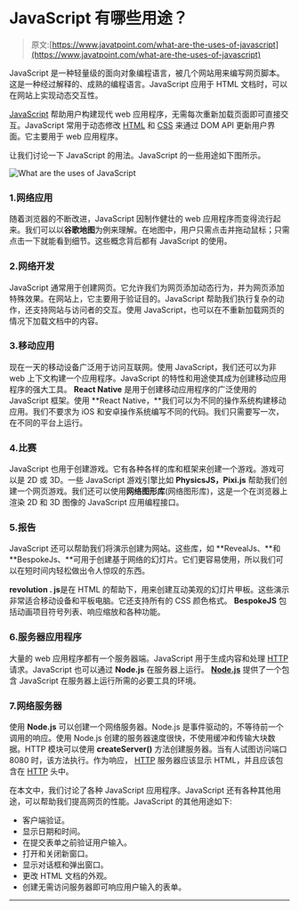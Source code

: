 # JavaScript 有哪些用途？

> 原文:[https://www.javatpoint.com/what-are-the-uses-of-javascript](https://www.javatpoint.com/what-are-the-uses-of-javascript)

JavaScript 是一种轻量级的面向对象编程语言，被几个网站用来编写网页脚本。这是一种经过解释的、成熟的编程语言。JavaScript 应用于 HTML 文档时，可以在网站上实现动态交互性。

[JavaScript](https://www.javatpoint.com/javascript-tutorial) 帮助用户构建现代 web 应用程序，无需每次重新加载页面即可直接交互。JavaScript 常用于动态修改 [HTML](https://www.javatpoint.com/html-tutorial) 和 [CSS](https://www.javatpoint.com/css-tutorial) 来通过 DOM API 更新用户界面。它主要用于 web 应用程序。

让我们讨论一下 JavaScript 的用法。JavaScript 的一些用途如下图所示。

![What are the uses of JavaScript](../Images/a2053aaf4cea03801c52160bad4b94d6.png)

### 1.网络应用

随着浏览器的不断改进，JavaScript 因制作健壮的 web 应用程序而变得流行起来。我们可以以**谷歌地图**为例来理解。在地图中，用户只需点击并拖动鼠标；只需点击一下就能看到细节。这些概念背后都有 JavaScript 的使用。

### 2.网络开发

JavaScript 通常用于创建网页。它允许我们为网页添加动态行为，并为网页添加特殊效果。在网站上，它主要用于验证目的。JavaScript 帮助我们执行复杂的动作，还支持网站与访问者的交互。使用 JavaScript，也可以在不重新加载网页的情况下加载文档中的内容。

### 3.移动应用

现在一天的移动设备广泛用于访问互联网。使用 JavaScript，我们还可以为非 web 上下文构建一个应用程序。JavaScript 的特性和用途使其成为创建移动应用程序的强大工具。 **React Native** 是用于创建移动应用程序的广泛使用的 JavaScript 框架。使用 **React Native，**我们可以为不同的操作系统构建移动应用。我们不要求为 iOS 和安卓操作系统编写不同的代码。我们只需要写一次，在不同的平台上运行。

### 4.比赛

JavaScript 也用于创建游戏。它有各种各样的库和框架来创建一个游戏。游戏可以是 2D 或 3D。一些 JavaScript 游戏引擎比如 **PhysicsJS，Pixi.js** 帮助我们创建一个网页游戏。我们还可以使用**网络图形库**(网络图形库)，这是一个在浏览器上渲染 2D 和 3D 图像的 JavaScript 应用编程接口。

### 5.报告

JavaScript 还可以帮助我们将演示创建为网站。这些库，如 **RevealJs、**和 **BespokeJs、**可用于创建基于网络的幻灯片。它们更容易使用，所以我们可以在短时间内轻松做出令人惊叹的东西。

**revolution . js**是在 HTML 的帮助下，用来创建互动美观的幻灯片甲板。这些演示非常适合移动设备和平板电脑。它还支持所有的 CSS 颜色格式。 **BespokeJS** 包括动画项目符号列表、响应缩放和各种功能。

### 6.服务器应用程序

大量的 web 应用程序都有一个服务器端。JavaScript 用于生成内容和处理 [HTTP](https://www.javatpoint.com/http) 请求。JavaScript 也可以通过 **Node.js** 在服务器上运行。 **[Node.js](https://www.javatpoint.com/nodejs-tutorial)** 提供了一个包含 JavaScript 在服务器上运行所需的必要工具的环境。

### 7.网络服务器

使用 **Node.js** 可以创建一个网络服务器。Node.js 是事件驱动的，不等待前一个调用的响应。使用 Node.js 创建的服务器速度很快，不使用缓冲和传输大块数据。HTTP 模块可以使用 **createServer()** 方法创建服务器。当有人试图访问端口 8080 时，该方法执行。作为响应， [HTTP](https://www.javatpoint.com/computer-network-http) 服务器应该显示 HTML，并且应该包含在 [HTTP](https://www.javatpoint.com/http-tutorial) 头中。

在本文中，我们讨论了各种 JavaScript 应用程序。JavaScript 还有各种其他用途，可以帮助我们提高网页的性能。JavaScript 的其他用途如下:

*   客户端验证。
*   显示日期和时间。
*   在提交表单之前验证用户输入。
*   打开和关闭新窗口。
*   显示对话框和弹出窗口。
*   更改 HTML 文档的外观。
*   创建无需访问服务器即可响应用户输入的表单。

* * *